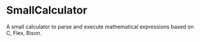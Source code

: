 # SmallCalculator
A small calculator to parse and execute mathematical expressions based on C, Flex, Bison.
